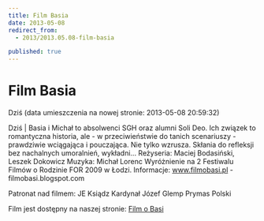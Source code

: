 ```yaml
---
title: Film Basia
date: 2013-05-08
redirect_from: 
  - 2013/2013.05.08-film-basia

published: true
---
```




# Film Basia

<time>Dziś (data umieszczenia na nowej stronie: 2013-05-08 20:59:32)</time>

Dziś | Basia i Michał to absolwenci SGH oraz alumni Soli Deo. Ich związek to romantyczna historia, ale - w przeciwieństwie do tanich scenariuszy - prawdziwie wciągająca i pouczająca. Nie tylko wzrusza. Skłania do refleksji bez nachalnych umoralnień, wykładni...
Reżyseria: Maciej Bodasiński, Leszek Dokowicz
Muzyka: Michał Lorenc
Wyróżnienie na 2 Festiwalu Filmów o Rodzinie FOR 2009 w Łodzi.
Informacje: www.filmobasi.pl - filmobasi.blogspot.com

Patronat nad filmem:
JE Ksiądz Kardynał Józef Glemp
Prymas Polski

Film jest dostępny na naszej stronie:
[Film o Basi](http://old.solideo.pl/index.php?ms1=filmobasi&lang=pl)

<!--{{json:{"created_date":"2013-05-08 20:59:32","publish_down":"0000-00-00 00:00:00","id":"820"}}}-->
